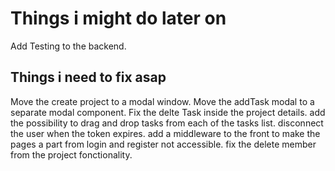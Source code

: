 # Things i might do later on

Add Testing to the backend.

## Things i need to fix asap

Move the create project to a modal window.
Move the addTask modal to a separate modal component.
Fix the delte Task inside the project details.
add the possibility to drag and drop tasks from each of the tasks list.
disconnect the user when the token expires.
add a middleware to the front to make the pages a part from login and register not accessible.
fix the delete member from the project fonctionality.
